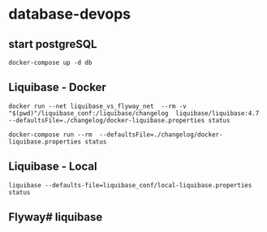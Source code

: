 # database-devops
## start postgreSQL
```shell
docker-compose up -d db
```
## Liquibase - Docker
```shell
docker run --net liquibase_vs_flyway_net  --rm -v "$(pwd)"/liquibase_conf:/liquibase/changelog  liquibase/liquibase:4.7 --defaultsFile=./changelog/docker-liquibase.properties status
```
```shell
docker-compose run --rm  --defaultsFile=./changelog/docker-liquibase.properties status
```
## Liquibase - Local
```shell
liquibase --defaults-file=liquibase_conf/local-liquibase.properties status
```
## Flyway# liquibase
